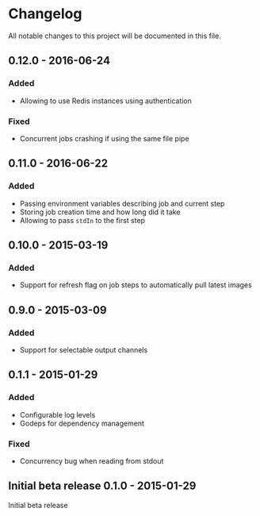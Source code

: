 # Changelog
All notable changes to this project will be documented in this file.

0.12.0 - 2016-06-24
-------------------
### Added
- Allowing to use Redis instances using authentication

### Fixed
- Concurrent jobs crashing if using the same file pipe

0.11.0 - 2016-06-22
-------------------
### Added
- Passing environment variables describing job and current step
- Storing job creation time and how long did it take
- Allowing to pass `stdIn` to the first step

0.10.0 - 2015-03-19
-------------------
### Added
- Support for refresh flag on job steps to automatically pull latest images

0.9.0 - 2015-03-09
-------------------
### Added
- Support for selectable output channels

0.1.1 - 2015-01-29
-------------------
### Added
- Configurable log levels
- Godeps for dependency management

### Fixed
- Concurrency bug when reading from stdout

Initial beta release
0.1.0 - 2015-01-29
-------------------
Initial beta release

